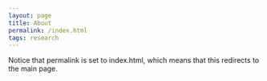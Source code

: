 ```yaml
---
layout: page
title: About
permalink: /index.html
tags: research
---
```


Notice that permalink is set to index.html, which means that this redirects to the main page.